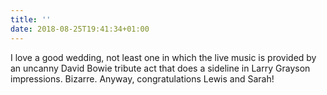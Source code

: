 ```yaml
---
title: ''
date: 2018-08-25T19:41:34+01:00
---
```

I love a good wedding, not least one in which the live music is provided by an uncanny David Bowie tribute act that does a sideline in Larry Grayson impressions. Bizarre. Anyway, congratulations Lewis and Sarah!
